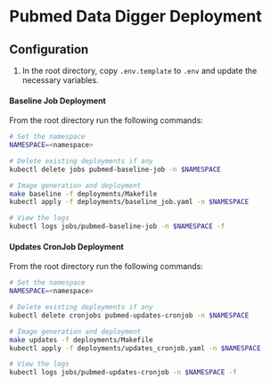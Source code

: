 # Pubmed Data Digger Deployment

## Configuration
1. In the root directory, copy `.env.template` to `.env` and update the necessary variables. 

#### Baseline Job Deployment
From the root directory run the following commands:
```bash
# Set the namespace
NAMESPACE=<namespace>

# Delete existing deployments if any
kubectl delete jobs pubmed-baseline-job -n $NAMESPACE

# Image generation and deployment
make baseline -f deployments/Makefile
kubectl apply -f deployments/baseline_job.yaml -n $NAMESPACE

# View the logs
kubectl logs jobs/pubmed-baseline-job -n $NAMESPACE -f
```

#### Updates CronJob Deployment
From the root directory run the following commands:
```bash
# Set the namespace
NAMESPACE=<namespace>

# Delete existing deployments if any
kubectl delete cronjobs pubmed-updates-cronjob -n $NAMESPACE

# Image generation and deployment
make updates -f deployments/Makefile
kubectl apply -f deployments/updates_cronjob.yaml -n $NAMESPACE

# View the logs
kubectl logs jobs/pubmed-updates-cronjob -n $NAMESPACE -f
```